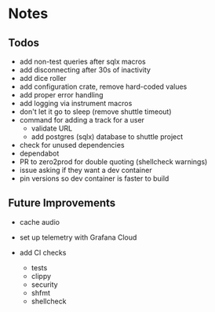 # Notes

## Todos

- add non-test queries after sqlx macros
- add disconnecting after 30s of inactivity
- add dice roller
- add configuration crate, remove hard-coded values
- add proper error handling
- add logging via instrument macros
- don't let it go to sleep (remove shuttle timeout)
- command for adding a track for a user
  - validate URL
  - add postgres (sqlx) database to shuttle project
- check for unused dependencies
- dependabot
- PR to zero2prod for double quoting (shellcheck warnings)
- issue asking if they want a dev container
- pin versions so dev container is faster to build

## Future Improvements

- cache audio
- set up telemetry with Grafana Cloud

- add CI checks
  - tests
  - clippy
  - security
  - shfmt
  - shellcheck
